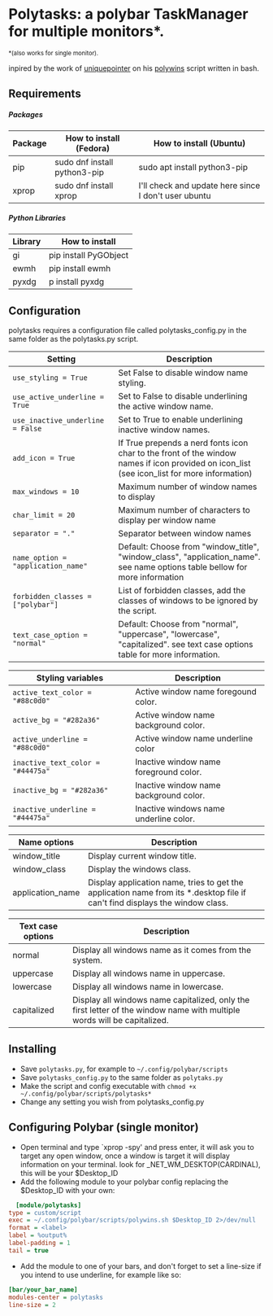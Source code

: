 # Polytasks: a polybar TaskManager for multiple monitors*.
<sub> *(also works for single monitor).</sub>

inpired by the work of [uniquepointer](https://github.com/uniquepointer) on his [polywins](https://github.com/uniquepointer/polywins) script written in bash.

## Requirements
##### Packages
| Package | How to install (Fedora) | How to install (Ubuntu) | 
| --- | --- | --- |
| pip | sudo dnf install python3-pip | sudo apt install python3-pip |
| xprop | sudo dnf install xprop | I'll check and update here since I don't user ubuntu |

##### Python Libraries

| Library | How to install |
| --- | --- |
| gi | pip install PyGObject |
| ewmh | pip install ewmh |
| pyxdg | p install pyxdg |


## Configuration

polytasks requires a configuration file called polytasks_config.py in the same folder as the polytasks.py script.

| Setting | Description |
| --- | --- |
| `use_styling = True` | Set False to disable window name styling. |
| `use_active_underline = True` |  Set to False to disable underlining the active window name. |
| `use_inactive_underline = False` | Set to True to enable underlining inactive window names. |
| `add_icon = True` | If True prepends a nerd fonts icon char to the front of the window names if icon provided on icon_list (see icon_list for more information) |
| `max_windows = 10` | Maximum number of window names to display |
| `char_limit = 20` | Maximum number of characters to display per window name |
| `separator = "."` | Separator between window names |
| `name_option = "application_name"` | Default: Choose from "window_title", "window_class", "application_name". see name options table bellow for more information |
| `forbidden_classes = ["polybar"]` | List of forbidden classes, add the classes of windows to be ignored by the script.
| `text_case_option = "normal"` | Default: Choose from "normal", "uppercase", "lowercase", "capitalized". see text case options table for more information. |

| Styling variables | Description |
| --- | --- |
| `active_text_color = "#88c0d0"` | Active window name foregound color. |
| `active_bg = "#282a36"` | Active window name background color. |
| `active_underline = "#88c0d0"` | Active window name underline color |
| `inactive_text_color = "#44475a"` | Inactive window name foreground color. |
| `inactive_bg = "#282a36"` | Inactive window name background color. |
| `inactive_underline = "#44475a"` | Inactive windows name underline color. |

| Name options | Description | 
| --- | --- | 
| window_title | Display current window title. | 
| window_class | Display the windows class. | 
| application_name | Display application name, tries to get the application name from its *.desktop file if can't find displays the window class. |

| Text case options | Description | 
| --- | --- | 
| normal | Display all windows name as it comes from the system. | 
| uppercase | Display all windows name in uppercase. | 
| lowercase | Display all windows name in lowercase. | 
| capitalized | Display all windows name capitalized, only the first letter of the window name with multiple words will be capitalized. |

## Installing

* Save `polytasks.py`, for example to `~/.config/polybar/scripts`
* Save `polytasks_config.py` to the same folder as `polytaks.py`
* Make the script and config executable with `chmod +x ~/.config/polybar/scripts/polytasks*`
* Change any setting you wish from polytasks_config.py

## Configuring Polybar (single monitor)

* Open terminal and type `xprop -spy' and press enter, it will ask you to target any open window, once a window is target it will display information on your terminal. look for _NET_WM_DESKTOP(CARDINAL), this will be your $Desktop_ID
* Add the following module to your polybar config replacing the $Desktop_ID with your own:

```ini
  [module/polytasks]
type = custom/script
exec = ~/.config/polybar/scripts/polywins.sh $Desktop_ID 2>/dev/null
format = <label>
label = %output%
label-padding = 1
tail = true
```
* Add the module to one of your bars, and don't forget to set a line-size if you intend to use underline, for example like so:
```ini
[bar/your_bar_name]
modules-center = polytasks
line-size = 2
```

